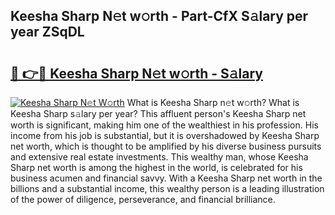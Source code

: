 ## Keesha Sharp N𝚎t w𝚘rth - Part-CfX S𝚊lary per year ZSqDL

# <h2><a href="http://gc0t9q.nevu.top/?p=Keesha+Sharp">🔗 👉🔴 Keesha Sharp N𝚎t w𝚘rth - S𝚊lary</a></h2>

[![Keesha Sharp N𝚎t W𝚘rth](https://i.imgur.com/Oavwk0R.jpeg)](http://gc0t9q.nevu.top/?p=Keesha+Sharp)
What is Keesha Sharp n𝚎t w𝚘rth? What is Keesha Sharp s𝚊lary per year?
This affluent person's Keesha Sharp net worth is significant, making him one of the wealthiest in his profession. His income from his job is substantial, but it is overshadowed by Keesha Sharp net worth, which is thought to be amplified by his diverse business pursuits and extensive real estate investments. This wealthy man, whose Keesha Sharp net worth is among the highest in the world, is celebrated for his business acumen and financial savvy. With a Keesha Sharp net worth in the billions and a substantial income, this wealthy person is a leading illustration of the power of diligence, perseverance, and financial brilliance.
